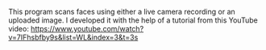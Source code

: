 This program scans faces using either a live camera recording or an uploaded image.
I developed it with the help of a tutorial from this YouTube video: https://www.youtube.com/watch?v=7IFhsbfby9s&list=WL&index=3&t=3s
